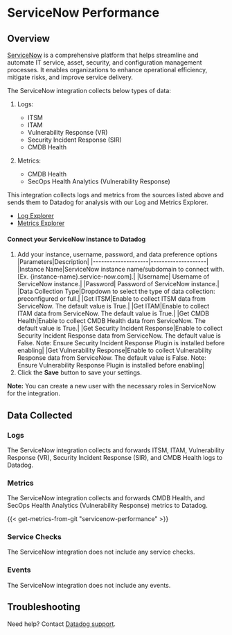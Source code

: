 # ServiceNow Performance

## Overview

[ServiceNow][1] is a comprehensive platform that helps streamline and automate IT service, asset, security, and configuration management processes. It enables organizations to enhance operational efficiency, mitigate risks, and improve service delivery.

The ServiceNow integration collects below types of data:

1. Logs:
    * ITSM 
    * ITAM 
    * Vulnerability Response (VR) 
    * Security Incident Response (SIR) 
    * CMDB Health

2. Metrics:
    * CMDB Health 
    * SecOps Health Analytics (Vulnerability Response)


This integration collects logs and metrics from the sources listed above and sends them to Datadog for analysis with our Log and Metrics Explorer.

* [Log Explorer][2]
* [Metrics Explorer][3]


#### Connect your ServiceNow instance to Datadog

1. Add your instance, username, password, and data preference options
    |Parameters|Description|
    |--------------------|--------------------|
    |Instance Name|ServiceNow instance name/subdomain to connect with. [Ex. {instance-name}.service-now.com].|
    |Username| Username of ServiceNow instance.|
    |Password| Password of ServiceNow instance.|
    |Data Collection Type|Dropdown to select the type of data collection: preconfigured or full.|
    |Get ITSM|Enable to collect ITSM data from ServiceNow. The default value is True.|
    |Get ITAM|Enable to collect ITAM data from ServiceNow. The default value is True.|
    |Get CMDB Health|Enable to collect CMDB Health data from ServiceNow. The default value is True.|
    |Get Security Incident Response|Enable to collect Security Incident Response data from ServiceNow. The default value is False. Note: Ensure Security Incident Response Plugin is installed before enabling|
    |Get Vulnerability Response|Enable to collect Vulnerability Response data from ServiceNow. The default value is False. Note: Ensure Vulnerability Response Plugin is installed before enabling|
2. Click the **Save** button to save your settings.

**Note:** You can create a new user with the necessary roles in ServiceNow for the integration.


## Data Collected

### Logs 

The ServiceNow integration collects and forwards ITSM, ITAM, Vulnerability Response (VR), Security Incident Response (SIR), and CMDB Health logs to Datadog.

### Metrics

The ServiceNow integration collects and forwards CMDB Health, and SecOps Health Analytics (Vulnerability Response) metrics to Datadog.

{{< get-metrics-from-git "servicenow-performance" >}}

### Service Checks

The ServiceNow integration does not include any service checks.

### Events

The ServiceNow integration does not include any events.

## Troubleshooting

Need help? Contact [Datadog support][6].

[1]: https://www.servicenow.com/
[2]: https://docs.datadoghq.com/logs/explorer/
[3]: https://docs.datadoghq.com/metrics/explorer/
[4]: https://www.servicenow.com/docs/bundle/xanadu-platform-security/page/administer/security/task/t_ActivateOAuth.html
[5]: https://www.servicenow.com/docs/bundle/xanadu-platform-security/page/administer/security/task/t_SetTheOAuthProperty.html
[6]: https://docs.datadoghq.com/help/
[7]: https://www.servicenow.com/docs/bundle/xanadu-platform-administration/page/administer/users-and-groups/task/t_CreateAUser.html
[8]: https://www.servicenow.com/docs/bundle/vancouver-platform-administration/page/administer/reference-pages/task/t_AddAPropertyUsingSysPropsList.html
[9]: https://www.servicenow.com/docs/bundle/xanadu-platform-security/page/integrate/authentication/task/add-oauth-application-user.html